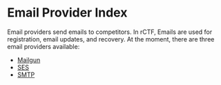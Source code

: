 # Email Provider Index

Email providers send emails to competitors. In rCTF, Emails are used for registration, email updates, and recovery. At the moment, there are three email providers available:
* [Mailgun](mailgun)
* [SES](ses)
* [SMTP](smtp)
